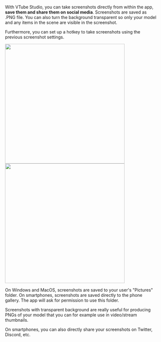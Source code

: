 
With VTube Studio, you can take screenshots directly from within the app, **save them and share them on social media**. Screenshots are saved as .PNG file. You can also turn the background transparent so only your model and any items in the scene are visible in the screenshot.

Furthermore, you can set up a hotkey to take screenshots using the previous screenshot settings. 

<p float="left">
  <img src="https://raw.githubusercontent.com/wiki/DenchiSoft/VTubeStudio/img/screenshot_1.jpg" width="394" /> 
  <img src="https://raw.githubusercontent.com/wiki/DenchiSoft/VTubeStudio/img/screenshot_2.jpg" width="394" /> 
</p>

On Windows and MacOS, screenshots are saved to your user's "Pictures" folder. On smartphones, screenshots are saved directly to the phone gallery. The app will ask for permission to use this folder. 

Screenshots with transparent background are really useful for producing PNGs of your model that you can for example use in video/stream thumbnails.

On smartphones, you can also directly share your screenshots on Twitter, Discord, etc.


